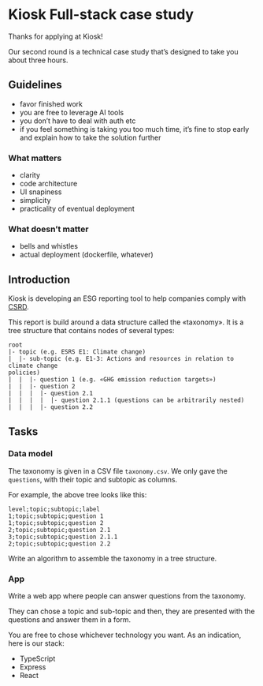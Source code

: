 # Kiosk Full-stack case study
Thanks for applying at Kiosk!

Our second round is a technical case study that’s designed to take you about three hours.

## Guidelines
* favor finished work
* you are free to leverage AI tools
* you don’t have to deal with auth etc
* if you feel something is taking you too much time, it’s fine to stop early and explain how to take the solution further

### What matters
* clarity
* code architecture
* UI snapiness
* simplicity
* practicality of eventual deployment

### What doesn’t matter
* bells and whistles
* actual deployment (dockerfile, whatever)

## Introduction
Kiosk is developing an ESG reporting tool to help companies comply with [CSRD](https://finance.ec.europa.eu/capital-markets-union-and-financial-markets/company-reporting-and-auditing/company-reporting/corporate-sustainability-reporting_en).

This report is build around a data structure called the «taxonomy».
It is a tree structure that contains nodes of several types:

```
root
|- topic (e.g. ESRS E1: Climate change)
|  |- sub-topic (e.g. E1-3: Actions and resources in relation to climate change
policies)
|  |  |- question 1 (e.g. «GHG emission reduction targets»)
|  |  |- question 2
|  |  |  |- question 2.1
|  |  |  |  |- question 2.1.1 (questions can be arbitrarily nested)
|  |  |  |- question 2.2
```

## Tasks
### Data model
The taxonomy is given in a CSV file `taxonomy.csv`.
We only gave the `questions`, with their topic and subtopic as columns.

For example, the above tree looks like this:
```
level;topic;subtopic;label
1;topic;subtopic;question 1
1;topic;subtopic;question 2
2;topic;subtopic;question 2.1
3;topic;subtopic;question 2.1.1
2;topic;subtopic;question 2.2
```

Write an algorithm to assemble the taxonomy in a tree structure.

### App
Write a web app where people can answer questions from the taxonomy.

They can chose a topic and sub-topic and then, they are presented with the questions and answer them in a form.

You are free to chose whichever technology you want.
As an indication, here is our stack:
- TypeScript
- Express
- React
